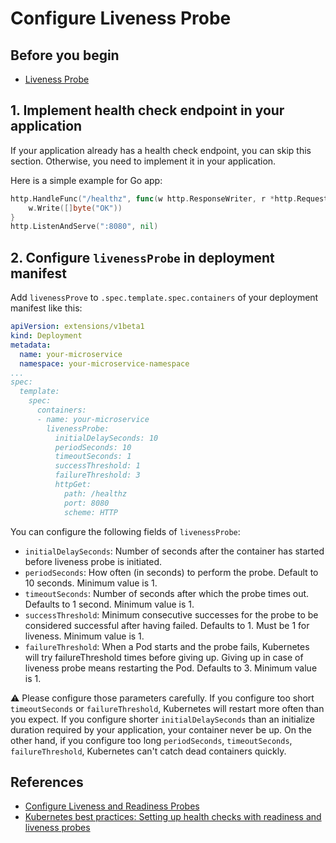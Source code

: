 # Configure Liveness Probe

## Before you begin

- [Liveness Probe](../concepts/liveness-probe.md)

## 1. Implement health check endpoint in your application

If your application already has a health check endpoint, you can skip this section.
Otherwise, you need to implement it in your application.

Here is a simple example for Go app:

``` go
http.HandleFunc("/healthz", func(w http.ResponseWriter, r *http.Request) {
    w.Write([]byte("OK"))
}
http.ListenAndServe(":8080", nil)
```

## 2. Configure `livenessProbe` in deployment manifest

Add `livenessProve` to `.spec.template.spec.containers` of your deployment manifest like this:

``` yaml
apiVersion: extensions/v1beta1
kind: Deployment
metadata:
  name: your-microservice
  namespace: your-microservice-namespace
...
spec:
  template:
    spec:
      containers:
      - name: your-microservice
        livenessProbe:
          initialDelaySeconds: 10
          periodSeconds: 10
          timeoutSeconds: 1
          successThreshold: 1
          failureThreshold: 3
          httpGet:
            path: /healthz
            port: 8080
            scheme: HTTP
```

You can configure the following fields of `livenessProbe`:

- `initialDelaySeconds`: Number of seconds after the container has started before liveness probe is initiated.
- `periodSeconds`: How often (in seconds) to perform the probe. Default to 10 seconds. Minimum value is 1.
- `timeoutSeconds`: Number of seconds after which the probe times out. Defaults to 1 second. Minimum value is 1.
- `successThreshold`: Minimum consecutive successes for the probe to be considered successful after having failed. Defaults to 1. Must be 1 for liveness. Minimum value is 1.
- `failureThreshold`: When a Pod starts and the probe fails, Kubernetes will try failureThreshold times before giving up. Giving up in case of liveness probe means restarting the Pod. Defaults to 3. Minimum value is 1.

:warning: Please configure those parameters carefully. If you configure too short `timeoutSeconds` or `failureThreshold`, Kubernetes will restart more often than you expect. If you configure shorter `initialDelaySeconds` than an initialize duration required by your application, your container never be up. On the other hand, if you configure too long `periodSeconds`, `timeoutSeconds`, `failureThreshold`, Kubernetes can't catch dead containers quickly.

## References

- [Configure Liveness and Readiness Probes](https://kubernetes.io/docs/tasks/configure-pod-container/configure-liveness-readiness-probes/)
- [Kubernetes best practices: Setting up health checks with readiness and liveness probes](https://cloud.google.com/blog/products/gcp/kubernetes-best-practices-setting-up-health-checks-with-readiness-and-liveness-probes)
